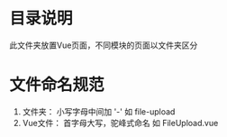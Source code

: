 # 目录说明
此文件夹放置Vue页面，不同模块的页面以文件夹区分

# 文件命名规范

1. 文件夹： 小写字母中间加 '-'              如 file-upload
2. Vue文件： 首字母大写，驼峰式命名         如 FileUpload.vue

